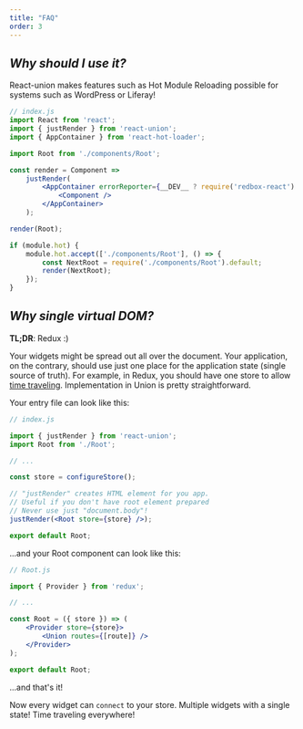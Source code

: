 ```yaml
---
title: "FAQ"
order: 3
---
```


## _Why should I use it?_

React-union makes features such as Hot Module Reloading possible for systems such as WordPress or Liferay!

```jsx
// index.js
import React from 'react';
import { justRender } from 'react-union';
import { AppContainer } from 'react-hot-loader';

import Root from './components/Root';

const render = Component =>
	justRender(
		<AppContainer errorReporter={__DEV__ ? require('redbox-react').default : null}>
			<Component />
		</AppContainer>
	);

render(Root);

if (module.hot) {
	module.hot.accept(['./components/Root'], () => {
		const NextRoot = require('./components/Root').default;
		render(NextRoot);
	});
}
```

## _Why single virtual DOM?_

**TL;DR**: Redux :)

Your widgets might be spread out all over the document. Your application, on the contrary, should use just one place for the application state (single source of truth).
For example, in Redux, you should have one store to allow [time traveling](https://github.com/gaearon/redux-devtools#redux-devtools). Implementation in Union is pretty straightforward.

Your entry file can look like this:

```jsx
// index.js

import { justRender } from 'react-union';
import Root from './Root';

// ...

const store = configureStore();

// "justRender" creates HTML element for you app.
// Useful if you don't have root element prepared
// Never use just "document.body"!
justRender(<Root store={store} />);

export default Root;
```

...and your Root component can look like this:

```jsx
// Root.js

import { Provider } from 'redux';

// ...

const Root = ({ store }) => (
	<Provider store={store}>
		<Union routes={[route]} />
	</Provider>
);

export default Root;
```

...and that's it!

Now every widget can `connect` to your store. Multiple widgets with a single state! Time traveling everywhere!
